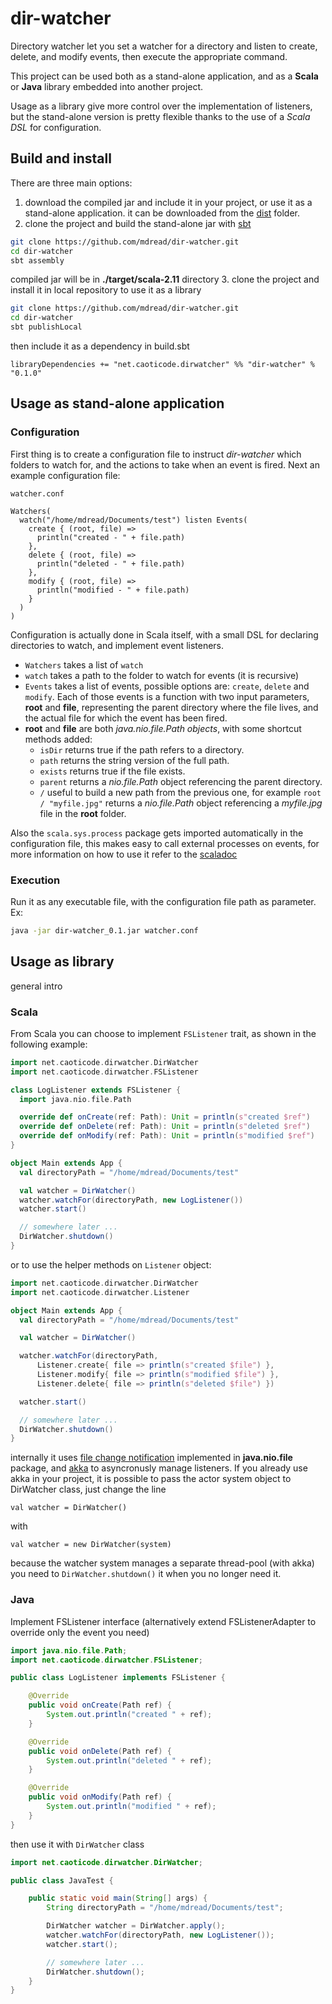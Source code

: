 dir-watcher
===========

Directory watcher let you set a watcher for a directory and listen to create, delete, and modify events, then execute the appropriate command.

This project can be used both as a stand-alone application, and as a **Scala** or **Java** library embedded into another project.

Usage as a library give more control over the implementation of listeners, but the stand-alone version is pretty flexible thanks to the use of a *Scala DSL* for configuration.

## Build and install
There are three main options:

1. download the compiled jar and include it in your project, or use it as a stand-alone application. it can be downloaded from the [dist](http://aaa.com) folder.
2. clone the project and build the stand-alone jar with [sbt](http://www.scala-sbt.org/)
```bash
git clone https://github.com/mdread/dir-watcher.git
cd dir-watcher
sbt assembly
```
compiled jar will be in **./target/scala-2.11** directory
3. clone the project and install it in local repository to use it as a library
```bash
git clone https://github.com/mdread/dir-watcher.git
cd dir-watcher
sbt publishLocal
```
then include it as a dependency in build.sbt
```
libraryDependencies += "net.caoticode.dirwatcher" %% "dir-watcher" % "0.1.0"
```

## Usage as stand-alone application

### Configuration

First thing is to create a configuration file to instruct *dir-watcher* which folders to watch for, and the actions to take when an event is fired. Next an example configuration file:

`watcher.conf`
```
Watchers(
  watch("/home/mdread/Documents/test") listen Events(
    create { (root, file) =>
      println("created - " + file.path)
    },
    delete { (root, file) =>
      println("deleted - " + file.path)
    },
    modify { (root, file) =>
      println("modified - " + file.path)
    }
  )
)
```

Configuration is actually done in Scala itself, with a small DSL for declaring directories to watch, and implement event listeners.

* `Watchers` takes a list of `watch`
* `watch` takes a path to the folder to watch for events (it is recursive)
* `Events` takes a list of events, possible options are: `create`, `delete` and `modify`. Each of those events is a function with two input parameters, **root** and **file**, representing the parent directory where the file lives, and the actual file for which the event has been fired.
* **root** and **file** are both *java.nio.file.Path objects*, with some shortcut methods added:
  * `isDir` returns true if the path refers to a directory.
  * `path` returns the string version of the full path.
  * `exists` returns true if the file exists.
  * `parent` returns a *nio.file.Path* object referencing the parent directory.
  * `/` useful to build a new path from the previous one, for example `root / "myfile.jpg"` returns a *nio.file.Path* object referencing a *myfile.jpg* file in the **root** folder.

Also the `scala.sys.process` package gets imported automatically in the configuration file, this makes easy to call external processes on events, for more information on how to use it refer to the [scaladoc](http://www.scala-lang.org/api/current/index.html#scala.sys.process.package)

### Execution

Run it as any executable file, with the configuration file path as parameter. Ex:

```bash
java -jar dir-watcher_0.1.jar watcher.conf
```

## Usage as library
general intro

### Scala

From Scala you can choose to implement `FSListener` trait, as shown in the following example:

```scala
import net.caoticode.dirwatcher.DirWatcher
import net.caoticode.dirwatcher.FSListener

class LogListener extends FSListener {
  import java.nio.file.Path

  override def onCreate(ref: Path): Unit = println(s"created $ref")
  override def onDelete(ref: Path): Unit = println(s"deleted $ref")
  override def onModify(ref: Path): Unit = println(s"modified $ref")
}

object Main extends App {
  val directoryPath = "/home/mdread/Documents/test"

  val watcher = DirWatcher()
  watcher.watchFor(directoryPath, new LogListener())
  watcher.start()

  // somewhere later ...
  DirWatcher.shutdown()
}
```

or to use the helper methods on `Listener` object:

```scala
import net.caoticode.dirwatcher.DirWatcher
import net.caoticode.dirwatcher.Listener

object Main extends App {
  val directoryPath = "/home/mdread/Documents/test"

  val watcher = DirWatcher()

  watcher.watchFor(directoryPath,
      Listener.create{ file => println(s"created $file") },
      Listener.modify{ file => println(s"modified $file") },
      Listener.delete{ file => println(s"deleted $file") })

  watcher.start()

  // somewhere later ...
  DirWatcher.shutdown()
}
```

internally it uses [file change notification](https://docs.oracle.com/javase/tutorial/essential/io/notification.html) implemented in **java.nio.file** package, and [akka](http://akka.io/) to asyncronusly manage listeners. If you already use akka in your project, it is possible to pass the actor system object to DirWatcher class, just change the line
```
val watcher = DirWatcher()
```
with
```
val watcher = new DirWatcher(system)
```

because the watcher system manages a separate thread-pool (with akka) you need to `DirWatcher.shutdown()` it when you no longer need it.

### Java

Implement FSListener interface (alternatively extend FSListenerAdapter to override only the event you need) 

```java
import java.nio.file.Path;
import net.caoticode.dirwatcher.FSListener;

public class LogListener implements FSListener {

	@Override
	public void onCreate(Path ref) {
		System.out.println("created " + ref);
	}

	@Override
	public void onDelete(Path ref) {
		System.out.println("deleted " + ref);
	}

	@Override
	public void onModify(Path ref) {
		System.out.println("modified " + ref);
	}
}
```

then use it with `DirWatcher` class

```java
import net.caoticode.dirwatcher.DirWatcher;

public class JavaTest {

	public static void main(String[] args) {
		String directoryPath = "/home/mdread/Documents/test";

		DirWatcher watcher = DirWatcher.apply();
	    watcher.watchFor(directoryPath, new LogListener());
	    watcher.start();

    	// somewhere later ...
	    DirWatcher.shutdown();
	}
}
```
